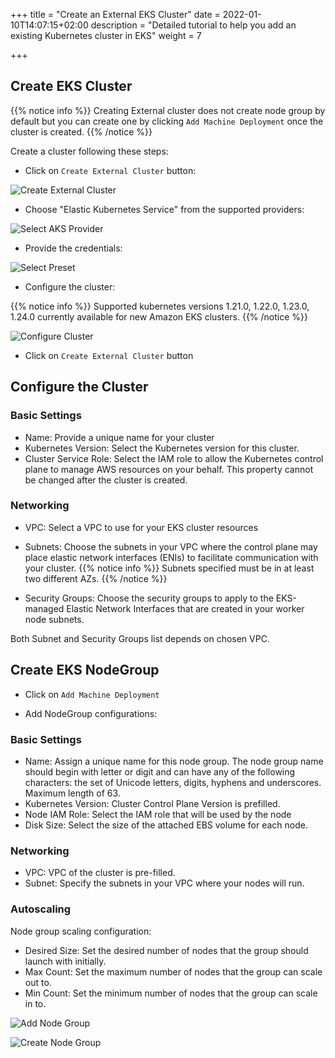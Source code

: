 +++
title = "Create an External EKS Cluster"
date = 2022-01-10T14:07:15+02:00
description = "Detailed tutorial to help you add an existing Kubernetes cluster in EKS"
weight = 7

+++

## Create EKS Cluster

{{% notice info %}}
Creating External cluster does not create node group by default but you can create one by clicking `Add Machine Deployment` once the cluster is created.
{{% /notice %}}

Create a cluster following these steps:

- Click on `Create External Cluster` button:

![Create External Cluster](/img/kubermatic/v2.24/tutorials/external_clusters/create_external_cluster.png "Create External Cluster")

- Choose "Elastic Kubernetes Service" from the supported providers:

![Select AKS Provider](/img/kubermatic/v2.24/tutorials/external_clusters/eks_selection.png "Select EKS Provider")

- Provide the credentials:

![Select Preset](/img/kubermatic/v2.24/tutorials/external_clusters/select_eks_preset.png "Select Preset")

- Configure the cluster:

{{% notice info %}}
Supported kubernetes versions 1.21.0, 1.22.0, 1.23.0, 1.24.0 currently available for new Amazon EKS clusters. 
{{% /notice %}}

![Configure Cluster](/img/kubermatic/v2.24/tutorials/external_clusters/eks_settings.png "Configure Cluster")

- Click on `Create External Cluster` button

## Configure the Cluster

### Basic Settings
- Name: Provide a unique name for your cluster
- Kubernetes Version: Select the Kubernetes version for this cluster.
- Cluster Service Role: Select the IAM role to allow the Kubernetes control plane to manage AWS resources on your behalf. This property cannot be changed after the cluster is created.

### Networking
- VPC: Select a VPC to use for your EKS cluster resources

- Subnets: Choose the subnets in your VPC where the control plane may place elastic network interfaces (ENIs) to facilitate communication with your cluster.
{{% notice info %}}
Subnets specified must be in at least two different AZs.
{{% /notice %}}

- Security Groups: Choose the security groups to apply to the EKS-managed Elastic Network Interfaces that are created in your worker node subnets.

Both Subnet and Security Groups list depends on chosen VPC.

## Create EKS NodeGroup

- Click on `Add Machine Deployment`

- Add NodeGroup configurations:

### Basic Settings
- Name: Assign a unique name for this node group.
  The node group name should begin with letter or digit and can have any of the following characters: the set of Unicode letters, digits, hyphens and underscores. Maximum length of 63.
- Kubernetes Version: Cluster Control Plane Version is prefilled.
- Node IAM Role: Select the IAM role that will be used by the node
- Disk Size: Select the size of the attached EBS volume for each node.

### Networking
- VPC: VPC of the cluster is pre-filled.
- Subnet: Specify the subnets in your VPC where your nodes will run.

### Autoscaling
Node group scaling configuration:
- Desired Size: Set the desired number of nodes that the group should launch with initially.
- Max Count: Set the maximum number of nodes that the group can scale out to.
- Min Count: Set the minimum number of nodes that the group can scale in to.

![Add Node Group](/img/kubermatic/v2.24/tutorials/external_clusters/add_md.png "Add Node Group")

![Create Node Group](/img/kubermatic/v2.24/tutorials/external_clusters/create_eks_md.png "Create Node Group")
